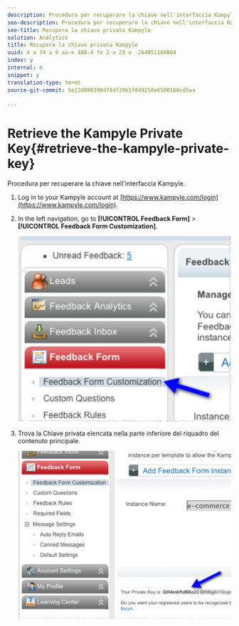 ```yaml
---
description: Procedura per recuperare la chiave nell'interfaccia Kampyle.
seo-description: Procedura per recuperare la chiave nell'interfaccia Kampyle.
seo-title: Recupera la chiave privata Kampyle
solution: Analytics
title: Recupera la chiave privata Kampyle
uuid: 4 a 74 a 9 aa-e 408-4 fe 2-a 23 e -264051160804
index: y
internal: n
snippet: y
translation-type: tm+mt
source-git-commit: 5e22d080398d74df29b1f849258e6500168cd5aa

---
```



# Retrieve the Kampyle Private Key{#retrieve-the-kampyle-private-key}

Procedura per recuperare la chiave nell'interfaccia Kampyle.

1. Log in to your Kampyle account at [https://www.kampyle.com/login](https://www.kampyle.com/login).
1. In the left navigation, go to **[!UICONTROL Feedback Form]** &gt; **[!UICONTROL Feedback Form Customization]**.

   ![](assets/retrieve_key1.png)

1. Trova la Chiave privata elencata nella parte inferiore del riquadro del contenuto principale.

   ![](assets/retrieve_key2.png)

